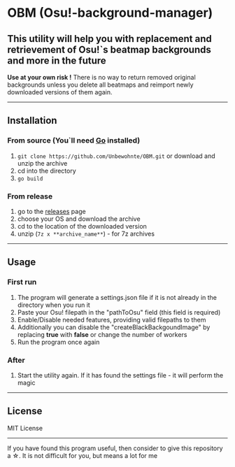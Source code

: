 # OBM (Osu!-background-manager)

## This utility will help you with replacement and retrievement of Osu!`s beatmap backgrounds and more in the future

**Use at your own risk !**
There is no way to return removed original backgrounds unless you delete all beatmaps and reimport newly downloaded versions of them again.  

---

## Installation 

### From source (You`ll need [Go](https://golang.org/dl/) installed)
1. `git clone https://github.com/Unbewohnte/OBM.git` or download and unzip the archive
2. cd into the directory
3. `go build`

### From release
1. go to the [releases](https://github.com/Unbewohnte/OBM/releases) page
2. choose your OS and download the archive
3. cd to the location of the downloaded version
4. unzip (`7z x **archive_name**`) - for 7z archives

---

## Usage

### First run 
1. The program will generate a settings.json file if it is not already in the directory when you run it
2. Paste your Osu! filepath in the "pathToOsu" field (this field is required) 
3. Enable/Disable needed features, providing valid filepaths to them 
4. Additionally you can disable the "createBlackBackgoundImage" by replacing **true** with **false** or change the number of workers
5. Run the program once again

### After
1. Start the utility again. If it has found the settings file - it will perform the magic

---

## License
MIT License

---

If you have found this program useful, then consider to give this repository a ☆. It is not difficult for you, but means a lot for me 
